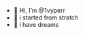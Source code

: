 - 👋 Hi, I’m @1vyperr
- 👀 i started from stratch
- 🌱 i have dreams

<!---
1vyperr/1vyperr is a ✨ special ✨ repository because its `README.md` (this file) appears on your GitHub profile.
You can click the Preview link to take a look at your changes.
--->
